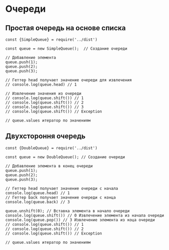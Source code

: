 # Очереди

## Простая очередь на основе списка

    const {SimpleQueue} = require('../dist')

    const queue = new SimpleQueue();  // Создание очереди
    
    // Добавление элемента
    queue.push(1);
    queue.push(2);
    queue.push(3);
    
    // Геттер head получает значение очереди для извлечения
    // console.log(queue.head) // 1

    // Извлечение значения из очереди
    // console.log(queue.shift()) // 1
    // console.log(queue.shift()) // 2
    // console.log(queue.shift()) // 3
    // console.log(queue.shift()) // Exception
    
    // queue.values итератор по значениям

## Двухстороння очередь

    const {DoubleQueue} = require('../dist')

    const queue = new DoubleQueue(); // Создание очереди

    // Добавление элемента в конец очереди
    queue.push(1);
    queue.push(2);
    queue.push(3);

    // Геттер head получает значение очереди с начала
    console.log(queue.head) // 1
    // Геттер back получает значение очереди с конца
    console.log(queue.back) // 3

    queue.unshift(0); // Вставка элемента в начало очереди
    console.log(queue.shift()) // 0 Извлечение элемента из начала очереди
    console.log(queue.pop()) // 3 Извлечение элемента из коца очереди
    // console.log(queue.shift()) // 1 
    // console.log(queue.shift()) // 2
    // console.log(queue.shift()) // Exception
    
    // queue.values итератор по значениям